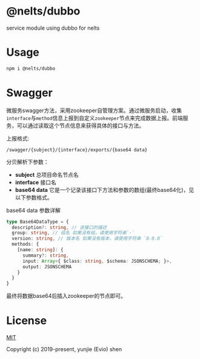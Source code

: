 # @nelts/dubbo

service module using dubbo for nelts

# Usage

```bash
npm i @nelts/dubbo
```

# Swagger

微服务swagger方法，采用zookeeper自管理方案。通过微服务启动，收集`interface`与`method`信息上报到自定义`zookeeper`节点来完成数据上报。前端服务，可以通过读取这个节点信息来获得具体的接口与方法。

上报格式:

```
/swagger/{subject}/{interface}/exports/{base64 data}
```

分贝解析下参数：

- **subject** 总项目命名节点名
- **interface** 接口名
- **base64 data** 它是一个记录该接口下方法和参数的数组(最终base64化)，见以下参数格式。

base64 data 参数详解

```ts
type Base64DataType = {
  description?: string, // 该接口的描述
  group: string, // 组名 如果没有组，请使用字符串`-`
  version: string, // 版本名 如果没有版本，请使用字符串 `0.0.0`
  methods: {
    [name: string]: {
      summary?: string,
      input: Array<{ $class: string, $schema: JSONSCHEMA; }>,
      output: JSONSCHEMA
    }
  }
}
```

最终将数据base64后插入zookeeper的节点即可。


# License

[MIT](http://opensource.org/licenses/MIT)

Copyright (c) 2019-present, yunjie (Evio) shen
